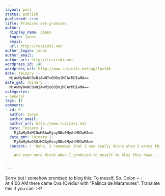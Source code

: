 ```yaml
---
layout: post
status: publish
published: true
title: Promises are promises
author:
  display_name: Janos
  login: janos
  email: 
  url: http://rusiczki.net
author_login: janos
author_email: 
author_url: http://rusiczki.net
wordpress_id: 146
wordpress_url: http://www.rusiczki.net/wp/?p=146
date: !binary |-
  MjAwMy0wNC0wNiAwNTo0ODo1MCArMDIwMA==
date_gmt: !binary |-
  MjAwMy0wNC0wNiAwMjo0ODo1MCArMDIwMA==
categories:
- General
tags: []
comments:
- id: 9
  author: Janos
  author_email: 
  author_url: http://www.rusiczki.net
  date: !binary |-
    MjAwMy0xMC0wMSAwMjoyNDo0NyArMDIwMA==
  date_gmt: !binary |-
    MjAwMy0wOS0zMCAyMzoyNDo0NyArMDIwMA==
  content: ! 'Hehe, I remember that I was really drunk when I wrote this.

    And even more drunk when I promised to myself to blog this down...

'
---
```

<p>Sorry but I somehow promised to blog this. To meself. So. Colon = :<br />
At 4:00 AM there came Ova (Ovidiu) with "Palinca de Maramures". Translate this if you can. :-P</p>
